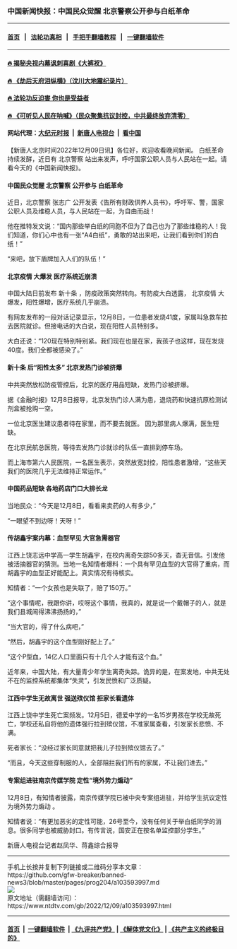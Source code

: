 ### 中国新闻快报：中国民众觉醒 北京警察公开参与白纸革命
------------------------

#### [首页](https://github.com/gfw-breaker/banned-news3/blob/master/README.md) &nbsp;&nbsp;|&nbsp;&nbsp; [法轮功真相](https://github.com/begood0513/basic/blob/master/README.md)  &nbsp;&nbsp;|&nbsp;&nbsp; [手把手翻墙教程](https://github.com/gfw-breaker/guides/wiki)  &nbsp;&nbsp;|&nbsp;&nbsp; [一键翻墙软件](https://github.com/gfw-breaker/nogfw/blob/master/README.md)  



<hr/>



#### [ 🔥  揭秘央视内幕讽刺喜剧《大裤衩》](http://45.76.136.214:10000/videos/res1/news/../../res/big-shorts/index.html?202212091540)

#### [ 🔥  《劫后天府泪纵横》（汶川大地震纪录片）](http://45.76.136.214:10000/videos/res1/news/../../res/disaster/index.html?202212091540)

#### [ 🔥  法轮功反迫害 你也是受益者](http://45.76.136.214:10000/videos/res1/news/../../res2/mhsf/index.html?202212091540)

#### [ 🔥  《可听见人民在呐喊》（民众聚集抗议封控，中共最终放弃清零）](http://45.76.136.214:10000/videos/res1/news/../../res3/rebel/index.html?202212091540)

#### 网站代理：[大纪元时报](http://45.76.136.214:85/gb/?202212091540) &nbsp;|&nbsp; [新唐人电视台](http://45.76.136.214:8808/gb/?202212091540) &nbsp;|&nbsp; [看中国](http://45.76.136.214:8300/?202212091540)



<div><div class="post_content" itemprop="articleBody">
 <p>
  【新唐人北京时间2022年12月09日讯】各位好，欢迎收看晚间新闻。
  <ok href="https://www.ntdtv.com/gb/白纸革命.htm">
   白纸革命
  </ok>
  持续发酵，近日有
  <ok href="https://www.ntdtv.com/gb/北京警察.htm">
   北京警察
  </ok>
  站出来发声，呼吁国家公职人员与人民站在一起。请看今天的《中国新闻快报》。
 </p>
 <h4>
  中国民众觉醒
  <ok href="https://www.ntdtv.com/gb/北京警察.htm">
   北京警察
  </ok>
  公开参与
  <ok href="https://www.ntdtv.com/gb/白纸革命.htm">
   白纸革命
  </ok>
 </h4>
 <p>
  近日，北京警察
  <ok href="https://www.ntdtv.com/gb/张志广.htm">
   张志广
  </ok>
  公开发表《告所有财政供养人员书》，呼吁军、警，国家公职人员及维稳人员，与人民站在一起，为自由而战！
 </p>
 <p>
  他在推特发文说：“国内那些举白纸的同胞不但为了自己也为了那些维稳的人！我们知道，你们心中也有一张“A4白纸”，勇敢的站出来吧，让我们看到你们的白纸！”
 </p>
 <p>
  “来吧，放下盾牌加入人们的队伍！”
 </p>
 <h4>
  <ok href="https://www.ntdtv.com/gb/北京疫情.htm">
   北京疫情
  </ok>
  大爆发 医疗系统近崩溃
 </h4>
 <p>
  中国大陆日前发布
  <ok href="https://www.ntdtv.com/gb/新十条.htm">
   新十条
  </ok>
  ，防疫政策突然转向。有防疫大白透露，
  <ok href="https://www.ntdtv.com/gb/北京疫情.htm">
   北京疫情
  </ok>
  大爆发，阳性爆增，医疗系统几乎崩溃。
 </p>
 <p>
  有网友发布的一段对话记录显示，12月8日，一位患者发烧41度，家属叫急救车拉去医院就诊。但接电话的大白说，现在阳性人员特别多。
 </p>
 <p>
  大白还说：“120现在特别特别紧。我们现在也是在家，我孩子也这样，现在发烧40度。我们全都被感染了。”
 </p>
 <h4>
  <ok href="https://www.ntdtv.com/gb/新十条.htm">
   新十条
  </ok>
  后“阳性太多” 北京发热门诊被挤爆
 </h4>
 <p>
  中共突然放松防疫管控后，北京的医疗用品短缺，发热门诊被挤爆。
 </p>
 <p>
  据《金融时报》12月8日报导，北京发热门诊人满为患，退烧药和快速抗原检测试剂盒被抢购一空。
 </p>
 <p>
  一位北京医生建议患者待在家里，而不要去就医。 因为那里病人爆满，医生短缺。
 </p>
 <p>
  在北京民航总医院，等待去发热门诊就诊的队伍一直排到停车场。
 </p>
 <p>
  而上海市第六人民医院，一名医生表示，突然放宽封控，阳性患者激增，“这些天我们的医院几乎无法维持正常运作。”
 </p>
 <h4>
  中国药品短缺 各地药店门口大排长龙
 </h4>
 <p>
  当地民众：“今天是12月8日，看看来卖药的人有多少，”
 </p>
 <p>
  “一眼望不到边呀！天呀！”
 </p>
 <h4>
  传胡鑫宇案内幕：血型罕见 大官急需器官
 </h4>
 <p>
  江西上饶志远中学高一学生胡鑫宇，在校内离奇失踪50多天，杳无音信。引发他被活摘器官的猜测。当地一名知情者爆料：一个具有罕见血型的大官得了重病，而胡鑫宇的血型正好能配上。真实情况有待核实。
 </p>
 <p>
  知情者：“一个女孩也是失联了，赔了150万。”
 </p>
 <p>
  “这个事情呢，我跟你讲，哎呀这个事情，我真的，就是说一个戴帽子的人，就是我们县城闹得沸沸扬扬的，”
 </p>
 <p>
  “当大官的，得了什么病吧，”
 </p>
 <p>
  “然后，胡鑫宇的这个血型刚好配上了。”
 </p>
 <p>
  “这个P型血，14亿人口里面只有十几个人才能有这个血。”
 </p>
 <p>
  近年来，中国大陆，有大量青少年学生离奇失踪。诡异的是，在案发地，中共无处不在的监控系统都集体“失灵”，引发民愤和广泛质疑。
 </p>
 <h4>
  江西中学生无故离世 强送殡仪馆 拒家长看遗体
 </h4>
 <p>
  江西上饶中学生死亡案频发。12月5日，德爱中学的一名15岁男孩在学校无故死亡，学校还私自将他的遗体强行拉到殡仪馆，不准家属查看，引发家长悲愤、不满。
 </p>
 <p>
  死者家长：“没经过家长同意就把我儿子拉到殡仪馆去了。”
 </p>
 <p>
  “而且，今天这些穿制服的人，全部阻拦我们所有的家属，不让我们进去。”
 </p>
 <h4>
  专案组进驻南京传媒学院 定性“境外势力煽动”
 </h4>
 <p>
  12月8日，有知情者披露，南京传媒学院已被中央专案组进驻，并给学生抗议定性为境外势力煽动 。
 </p>
 <p>
  知情者说：“有更加恶劣的定性可能，26号至今，没有任何关于举白纸同学的消息。很多同学也被威胁封口。有传言说，国安正在按名单监控部分学生。”
 </p>
 <p>
  新唐人电视台记者赵凤华、蒋鑫综合报导
 </p>
 <div class="single_ad">
 </div>
</div>
</div>
<hr/>
手机上长按并复制下列链接或二维码分享本文章：<br/>
https://github.com/gfw-breaker/banned-news3/blob/master/pages/prog204/a103593997.md <br/>
<a href='https://github.com/gfw-breaker/banned-news3/blob/master/pages/prog204/a103593997.md'><img src='https://github.com/gfw-breaker/banned-news3/blob/master/pages/prog204/a103593997.md.png'/></a> <br/>
原文地址（需翻墙访问）：https://www.ntdtv.com/gb/2022/12/09/a103593997.html


------------------------
#### [首页](https://github.com/gfw-breaker/banned-news3/blob/master/README.md) &nbsp;|&nbsp; [一键翻墙软件](https://github.com/gfw-breaker/nogfw/blob/master/README.md) &nbsp;| [《九评共产党》](https://github.com/gfw-breaker/9ping.md/blob/master/README.md#九评之一评共产党是什么) | [《解体党文化》](https://github.com/gfw-breaker/jtdwh.md/blob/master/README.md) | [《共产主义的终极目的》](https://github.com/gfw-breaker/gczydzjmd.md/blob/master/README.md)


<img src='http://gfw-breaker.win/banned-news3/pages/prog204/a103593997.md' width='0px' height='0px'/>